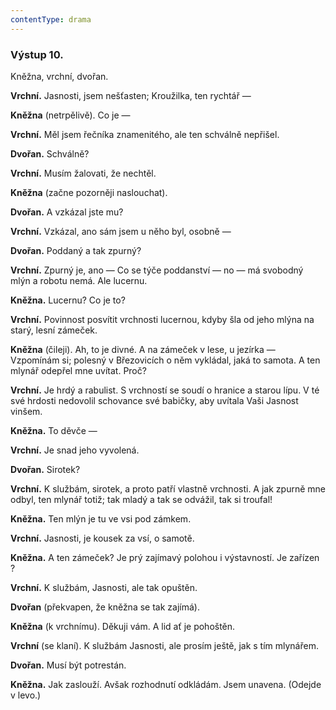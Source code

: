 ```yaml
---
contentType: drama
---
```


<section>

### Výstup 10.

Kněžna, vrchní, dvořan.

**Vrchní.** Jasnosti, jsem nešťasten; Kroužilka, ten rychtář —

**Kněžna** (netrpělivě). Co je —

**Vrchní.** Měl jsem řečníka znamenitého, ale ten schválně nepřišel.

**Dvořan.** Schválně?

**Vrchní.** Musím žalovati, že nechtěl.

**Kněžna** (začne pozorněji naslouchat).

**Dvořan.** A vzkázal jste mu?

**Vrchní.** Vzkázal, ano sám jsem u něho byl, osobně —

**Dvořan.** Poddaný a tak zpurný?

**Vrchní.** Zpurný je, ano — Co se týče poddanství — no — má svobodný mlýn a robotu nemá. Ale lucernu.

**Kněžna.** Lucernu? Co je to?

**Vrchní.** Povinnost posvítit vrchnosti lucernou, kdyby šla od jeho mlýna na starý, lesní zámeček.

**Kněžna** (čileji). Ah, to je divné. A na zámeček v lese, u jezírka — Vzpomínám si; polesný v Březovicích o něm vykládal, jaká to samota. A ten mlynář odepřel mne uvítat. Proč?

**Vrchní.** Je hrdý a rabulist. S vrchností se soudí o hranice a starou lípu. V té své hrdosti nedovolil schovance své babičky, aby uvítala Vaši Jasnost vinšem.

**Kněžna.** To děvče —

**Vrchní.** Je snad jeho vyvolená.

**Dvořan.** Sirotek?

**Vrchní.** K službám, sirotek, a proto patří vlastně vrchnosti. A jak zpurně mne odbyl, ten mlynář totiž; tak mladý a tak se odvážil, tak si troufal!

**Kněžna.** Ten mlýn je tu ve vsi pod zámkem.

**Vrchní.** Jasnosti, je kousek za vsí, o samotě.

**Kněžna.** A ten zámeček? Je prý zajímavý polohou i výstavností. Je zařízen ?

**Vrchní.** K službám, Jasnosti, ale tak opuštěn. 

**Dvořan** (překvapen, že kněžna se tak zajímá). 

**Kněžna** (k vrchnímu). Děkuji vám. A lid ať je pohoštěn.

**Vrchní** (se klaní). K službám Jasnosti, ale prosím ještě, jak s tím mlynářem.

**Dvořan.** Musí být potrestán.

**Kněžna.** Jak zaslouží. Avšak rozhodnutí odkládám. Jsem unavena. (Odejde v levo.)

</section>
